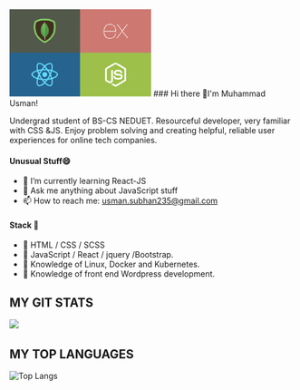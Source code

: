 <img align="centre" src="Untitled-1.png"/>
### Hi there 👋I'm Muhammad Usman! 

Undergrad student of BS-CS NEDUET. Resourceful developer, very familiar with CSS
&JS. Enjoy problem solving and creating helpful, reliable user experiences for online tech
companies.

#### Unusual Stuff😄
- 🌱 I’m currently learning React-JS
- 💬 Ask me anything about JavaScript stuff
- 📫 How to reach me: usman.subhan235@gmail.com 

#### Stack :blue_book:

- :paperclip: HTML / CSS / SCSS
- :paperclip: JavaScript / React / jquery /Bootstrap.
- :paperclip: Knowledge of Linux, Docker and Kubernetes.
- :paperclip: Knowledge of front end Wordpress development.

## MY GIT STATS
<img src="https://github-readme-stats.vercel.app/api?username=usmandevops123&show_icons=true&theme=radical&title_color=8E2DE2&text_color=fff&icon_color=8E2DE2">

## MY TOP LANGUAGES
![Top Langs](https://github-readme-stats.vercel.app/api/top-langs/?username=usmandevops123&theme=radical&title_color=8E2DE2&text_color=fff)
